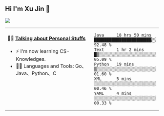 
## Hi I'm Xu Jin 👋
![](https://komarev.com/ghpvc/?username=jiayouxujin&color=brightgreen&label=PROFILE+VIEWS)



<table align="center">
<tr>
<td valign="top" width="60%">

#### 🏋️‍♀️ <a href="https://github.com/jiayouxujin" target="_blank">Talking about Personal Stuffs</a>
<!-- recent_releases starts -->

- ⚡  I'm now learning CS-Knowledges.  
- 🏊‍♂️ Languages and Tools: Go、Java、Python、C
<!-- recent_releases ends -->
</td>
<td>
 
<!--START_SECTION:waka-->
```text
Java     18 hrs 50 mins  ███████████████████████░░   92.48 % 
Text     1 hr 2 mins     █▒░░░░░░░░░░░░░░░░░░░░░░░   05.09 % 
Python   19 mins         ▒░░░░░░░░░░░░░░░░░░░░░░░░   01.60 % 
XML      5 mins          ░░░░░░░░░░░░░░░░░░░░░░░░░   00.46 % 
YAML     4 mins          ░░░░░░░░░░░░░░░░░░░░░░░░░   00.33 % 
```
<!--END_SECTION:waka-->
 
</td>
</tr>
</table>





